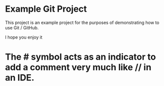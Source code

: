 # Example Git Project

This project is an example project for the purposes of demonstrating how to use Git / GitHub.

I hope you enjoy it

# The # symbol acts as an indicator to add a comment very much like // in an IDE.